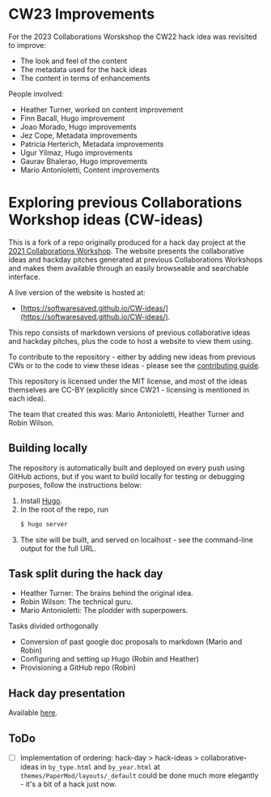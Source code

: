 # CW23 Improvements

For the 2023 Collaborations Worskshop the CW22 hack idea was revisited to improve:

* The look and feel of the content
* The metadata used for the hack ideas
* The content in terms of enhancements

People involved:

* Heather Turner, worked on content improvement
* Finn Bacall, Hugo improvement
* Joao Morado, Hugo improvements
* Jez Cope, Metadata improvements
* Patricia Herterich, Metadata improvements
* Ugur Yilmaz, Hugo improvements
* Gaurav Bhalerao, Hugo improvements
* Mario Antonioletti, Content improvements

# Exploring previous Collaborations Workshop ideas (CW-ideas)

This is a fork of a repo originally produced for a hack day project at the [2021 Collaborations Workshop](http://www.software.ac.uk/cw21). The website presents the collaborative ideas and hackday pitches generated at previous Collaborations Workshops and makes them available through an easily browseable and searchable interface.

A live version of the website is hosted at:

* [https://softwaresaved.github.io/CW-ideas/](https://softwaresaved.github.io/CW-ideas/).

This repo consists of markdown versions of previous collaborative ideas and hackday pitches, plus the code to host a website to view them using.

To contribute to the repository - either by adding new ideas from previous CWs or to the code to view these ideas - please see the [contributing guide](CONTRIBUTING.md).

This repository is licensed under the MIT license, and most of the ideas themselves are CC-BY (explicitly since CW21 - licensing is mentioned in each idea).

The team that created this was: Mario Antonioletti, Heather Turner and Robin Wilson.

## Building locally
The repository is automatically built and deployed on every push using GitHub actions, but if you want to build locally for testing or debugging purposes, follow the instructions below:
1. Install [Hugo](https://gohugo.io/getting-started/installing/).
2. In the root of the repo, run 
   ```bash
   $ hugo server
   ```
3. The site will be built, and served on localhost - see the command-line output for the full URL.


## Task split during the hack day
- Heather Turner: The brains behind the original idea.
- Robin Wilson: The technical guru.
- Mario Antonioletti: The plodder with superpowers.

Tasks divided orthogonally
- Conversion of past google doc proposals to markdown (Mario and Robin)
- Configuring and setting up Hugo (Robin and Heather)
- Provisioning a GitHub repo (Robin)

## Hack day presentation
Available [here](https://docs.google.com/presentation/d/1GOjaNzfhDBwjr1lmJOlYjHYNzxpctGAla5PxpZDzOIQ/edit?usp=sharing).



## ToDo

- [ ] Implementation of ordering: hack-day > hack-ideas > collaborative-ideas in `by_type.html` and `by_year.html`  at `themes/PaperMod/layouts/_default` could be done much more elegantly - it's a bit of a hack just now.

